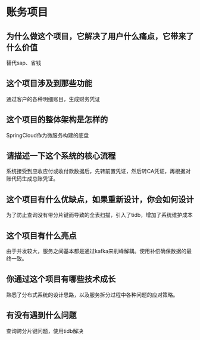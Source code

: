 # 账务项目

## 为什么做这个项目，它解决了用户什么痛点，它带来了什么价值
替代sap、省钱

## 这个项目涉及到那些功能
通过客户的各种明细账目，生成财务凭证

## 这个项目的整体架构是怎样的
SpringCloud作为微服务构建的底盘

## 请描述一下这个系统的核心流程
系统接受到应收应付或收付款数据后，先转前置凭证，然后转CA凭证，再根据对账代码生成总账凭证。

## 这个项目有什么优缺点，如果重新设计，你会如何设计
为了防止查询没有带分片键而导致的全表扫描，引入了tidb，增加了系统维护成本

## 这个项目有什么亮点
由于并发较大，服务之间基本都是通过kafka来削峰解耦。使用补偿确保数据的最终一致。

## 你通过这个项目有哪些技术成长
熟悉了分布式系统的设计思路，以及服务拆分过程中各种问题的应对策略。

## 有没有遇到什么问题
查询跨分片键问题，使用tidb解决
